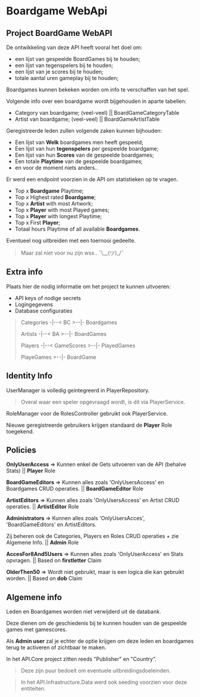 # Boardgame WebApi


## Project BoardGame WebAPI
De ontwikkeling van deze API heeft vooral het doel om: 
 - een lijst van gespeelde BoardGames bij te houden;
 - een lijst van tegenspelers bij te houden;
 - een lijst van je scores bij te houden;
 - totale aantal uren gameplay bij te houden;

Boardgames kunnen bekeken worden om info te verschaffen van het spel.

Volgende info over een boardgame wordt bijgehouden in aparte tabellen:
 - Category van boardgame; (veel-veel) || BoardGameCategoryTable
 - Artist van boardgame; (veel-veel)   || BoardGameArtistTable

Geregistreerde leden zullen volgende zaken kunnen bijhouden: 
 - Een lijst van **Welk** boardgames men heeft gespeeld;
 - Een lijst van hun **tegenspelers** per gespeelde boardgame; 
 - Een lijst van hun **Scores** van de gespeelde boardgames;
 - Een totale **Playtime** van de gespeelde boardgames;
 - en voor de moment niets anders..

Er werd een endpoint voorzien in de API om statistieken op te vragen. 
 - Top x **Boardgame** Playtime;
 - Top x Highest rated **Boardgame**;
 - Top x **Artist** with most Artwork;
 - Top x **Player** with most Played games;
 - Top x **Player** with longest Playtime;
 - Top x First **Player**;
 - Totaal hours Playtime of all available **Boardgames**.

Eventueel nog uitbreiden met een toernooi gedeelte. 
> Maar zal niet voor nu zijn wss.. ¯\\__(ツ)_/¯


## Extra info
Plaats hier de nodig informatie om het
project te kunnen uitvoeren:

- API keys of nodige secrets
- Logingegevens
- Database configuraties
> Categories -|--< BC >--|- Boardgames
> 
> Artists -|--< BA >--|- BoardGames
> 
> Players -|--< GameScores >--|- PlayedGames
> 
> PlayeGames >--|- BoardGame


## Identity Info
UserManager is volledig geintegreerd in PlayerRepository.
> Overal waar een speler opgevraagd wordt, is dit via PlayerService.

RoleManager voor de RolesController gebruikt ook PlayerService.

Nieuwe geregistreerde gebruikers krijgen standaard de **Player** Role toegekend.


## Policies
**OnlyUserAccess** => Kunnen enkel de Gets uitvoeren van de API (behalve Stats)            || **Player** Role

**BoardGameEditors** => Kunnen alles zoals 'OnlyUsersAccess' en Boardgames CRUD operaties. || **BoardGameEditor** Role

**ArtistEditors** => Kunnen alles zoals 'OnlyUsersAccess' en Artist CRUD operaties.        || **ArtistEditor** Role

**Administrators** => Kunnen alles zoals 'OnlyUsersAcces', 'BoardGameEditors' en ArtistEditors.

Zij beheren ook de Categories, Players en Roles CRUD operaties + zie Algemene Info.        || **Admin** Role

**AccesFor8And5Users** => Kunnen alles zoals 'OnlyUserAccess' en Stats opvragen.           || Based on **firstletter** Claim

**OlderThen50** => Wordt niet gebruikt, maar is een logica die kan gebruikt worden.        || Based on **dob** Claim


## Algemene info
Leden en Boardgames worden niet verwijderd uit de databank. 

Deze dienen om de geschiedenis bij te kunnen houden van de gespeelde games met gamescores. 

Als **Admin user** zal je echter de optie krijgen om deze leden en boardgames terug te activeren of zichtbaar te maken.

In het API.Core project zitten reeds "Publisher" en "Country".
> Deze zijn puur bedoelt om eventuele uitbreidingsdoeleinden.

> In het API.Infrastructure.Data werd ook seeding voorzien voor deze entiteiten. 
